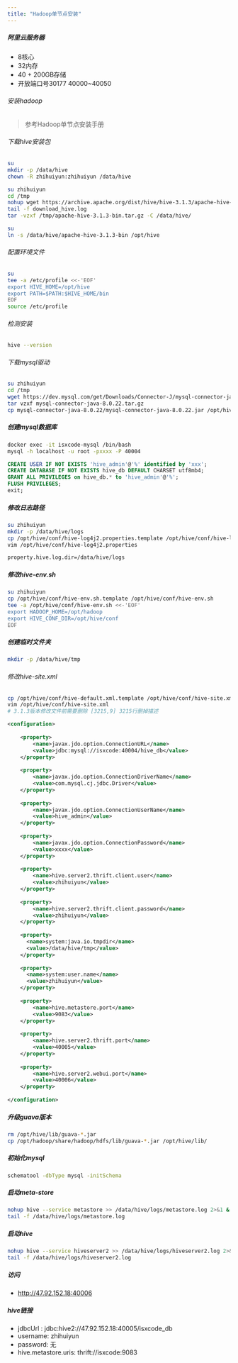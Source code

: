 ```yaml
---
title: "Hadoop单节点安装"
---
```


##### 阿里云服务器

- 8核心
- 32内存
- 40 + 200GB存储
- 开放端口号30177 40000~40050

###### 安装hadoop

> 参考Hadoop单节点安装手册

###### 下载hive安装包

```bash
su
mkdir -p /data/hive
chown -R zhihuiyun:zhihuiyun /data/hive

su zhihuiyun
cd /tmp
nohup wget https://archive.apache.org/dist/hive/hive-3.1.3/apache-hive-3.1.3-bin.tar.gz >> download_hive.log 2>&1 &
tail -f download_hive.log
tar -vzxf /tmp/apache-hive-3.1.3-bin.tar.gz -C /data/hive/

su
ln -s /data/hive/apache-hive-3.1.3-bin /opt/hive
```

###### 配置环境文件

```bash
su
tee -a /etc/profile <<-'EOF'
export HIVE_HOME=/opt/hive 
export PATH=$PATH:$HIVE_HOME/bin 
EOF
source /etc/profile
```

###### 检测安装

```bash
hive --version
```

###### 下载mysql驱动

```bash
su zhihuiyun
cd /tmp
wget https://dev.mysql.com/get/Downloads/Connector-J/mysql-connector-java-8.0.22.tar.gz
tar vzxf mysql-connector-java-8.0.22.tar.gz
cp mysql-connector-java-8.0.22/mysql-connector-java-8.0.22.jar /opt/hive/lib/
```

##### 创建mysql数据库

```bash
docker exec -it isxcode-mysql /bin/bash
mysql -h localhost -u root -pxxxx -P 40004
```

```sql
CREATE USER IF NOT EXISTS 'hive_admin'@'%' identified by 'xxx';
CREATE DATABASE IF NOT EXISTS hive_db DEFAULT CHARSET utf8mb4;
GRANT ALL PRIVILEGES on hive_db.* to 'hive_admin'@'%';
FLUSH PRIVILEGES;
exit;
```

##### 修改日志路径

```bash
su zhihuiyun
mkdir -p /data/hive/logs
cp /opt/hive/conf/hive-log4j2.properties.template /opt/hive/conf/hive-log4j2.properties
vim /opt/hive/conf/hive-log4j2.properties
```

```bash
property.hive.log.dir=/data/hive/logs
```

##### 修改hive-env.sh

```bash
su zhihuiyun
cp /opt/hive/conf/hive-env.sh.template /opt/hive/conf/hive-env.sh
tee -a /opt/hive/conf/hive-env.sh <<-'EOF'
export HADOOP_HOME=/opt/hadoop
export HIVE_CONF_DIR=/opt/hive/conf
EOF
```

##### 创建临时文件夹

```bash
mkdir -p /data/hive/tmp
```

###### 修改hive-site.xml

```bash
cp /opt/hive/conf/hive-default.xml.template /opt/hive/conf/hive-site.xml
vim /opt/hive/conf/hive-site.xml
# 3.1.3版本修改文件前需要删除 [3215,9] 3215行删掉描述
```

```xml
<configuration>
  
    <property>
        <name>javax.jdo.option.ConnectionURL</name>
        <value>jdbc:mysql://isxcode:40004/hive_db</value>
    </property>
  
    <property>
        <name>javax.jdo.option.ConnectionDriverName</name>
        <value>com.mysql.cj.jdbc.Driver</value>
    </property>
  
    <property>
        <name>javax.jdo.option.ConnectionUserName</name>
        <value>hive_admin</value>
    </property>
  
    <property>
        <name>javax.jdo.option.ConnectionPassword</name>
        <value>xxxx</value>
    </property>
  
    <property>
        <name>hive.server2.thrift.client.user</name>
        <value>zhihuiyun</value>
    </property>
  
    <property>
        <name>hive.server2.thrift.client.password</name>
        <value>zhihuiyun</value>
    </property>
  
    <property>
      <name>system:java.io.tmpdir</name>
      <value>/data/hive/tmp</value>
    </property>
  
    <property>
      <name>system:user.name</name>
      <value>zhihuiyun</value>
    </property>
  
    <property>
        <name>hive.metastore.port</name>
        <value>9083</value>
    </property>
  
    <property>
        <name>hive.server2.thrift.port</name>
        <value>40005</value>
    </property>
  
    <property>
        <name>hive.server2.webui.port</name>
        <value>40006</value>
    </property>
     
</configuration>
```

##### 升级guava版本

```bash
rm /opt/hive/lib/guava-*.jar
cp /opt/hadoop/share/hadoop/hdfs/lib/guava-*.jar /opt/hive/lib/
```

##### 初始化mysql

```bash
schematool -dbType mysql -initSchema
```

##### 启动meta-store

```bash
nohup hive --service metastore >> /data/hive/logs/metastore.log 2>&1 &      
tail -f /data/hive/logs/metastore.log
```

##### 启动hive

```bash
nohup hive --service hiveserver2 >> /data/hive/logs/hiveserver2.log 2>&1 &   
tail -f /data/hive/logs/hiveserver2.log
```

##### 访问

- http://47.92.152.18:40006

##### hive链接

- jdbcUrl : jdbc:hive2://47.92.152.18:40005/isxcode_db
- username: zhihuiyun
- password: 无
- hive.metastore.uris: thrift://isxcode:9083
